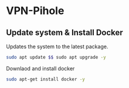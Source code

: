 # VPN-Pihole

## Update system & Install Docker

Updates the system to the latest package.
```sh
sudo apt update $$ sudo apt upgrade -y
```

Downlaod and install docker
```sh
sudo apt-get install docker -y
```

